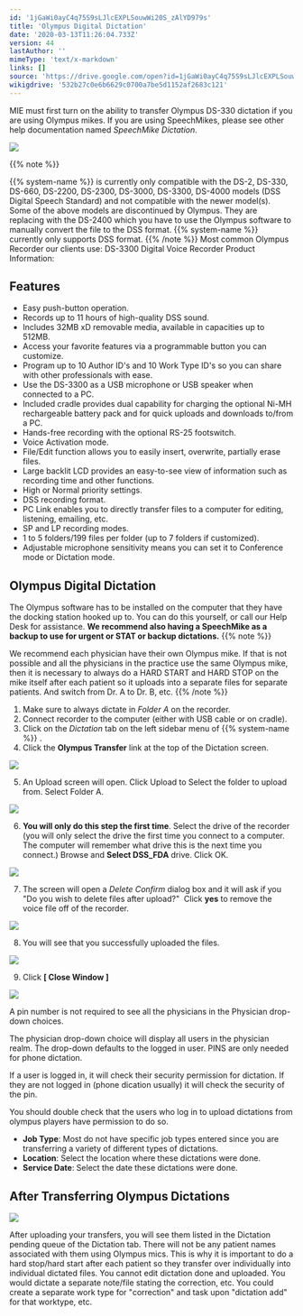 ```yaml
---
id: '1jGaWi0ayC4q75S9sLJlcEXPLSouwWi20S_zAlYD979s'
title: 'Olympus Digital Dictation'
date: '2020-03-13T11:26:04.733Z'
version: 44
lastAuthor: ''
mimeType: 'text/x-markdown'
links: []
source: 'https://drive.google.com/open?id=1jGaWi0ayC4q75S9sLJlcEXPLSouwWi20S_zAlYD979s'
wikigdrive: '532b27c0e6b6629c0700a7be5d1152af2683c121'
---
```

MIE must first turn on the ability to transfer Olympus DS-330 dictation if you are using Olympus mikes. If you are using SpeechMikes, please see other help documentation named *SpeechMike Dictation*.

![](../olympus-digital-dictation.assets/c0b7f69adc7e6743d4e95990b62963c3.png)

{{% note %}}

{{% system-name %}} is currently only compatible with the DS-2, DS-330, DS-660, DS-2200, DS-2300, DS-3000, DS-3300, DS-4000 models (DSS Digital Speech Standard) and not compatible with the newer model(s).  Some of the above models are discontinued by Olympus. They are replacing with the DS-2400 which you have to use the Olympus software to manually convert the file to the DSS format. {{% system-name %}} currently only supports DSS format.
{{% /note %}}
Most common Olympus Recorder our clients use:
DS-3300 Digital Voice Recorder Product Information:

## Features

* Easy push-button operation.
* Records up to 11 hours of high-quality DSS sound.
* Includes 32MB xD removable media, available in capacities up to 512MB.
* Access your favorite features via a programmable button you can customize.
* Program up to 10 Author ID's and 10 Work Type ID's so you can share with other professionals with ease.
* Use the DS-3300 as a USB microphone or USB speaker when connected to a PC.
* Included cradle provides dual capability for charging the optional Ni-MH rechargeable battery pack and for quick uploads and downloads to/from a PC.
* Hands-free recording with the optional RS-25 footswitch.
* Voice Activation mode.
* File/Edit function allows you to easily insert, overwrite, partially erase files.
* Large backlit LCD provides an easy-to-see view of information such as recording time and other functions.
* High or Normal priority settings.
* DSS recording format.
* PC Link enables you to directly transfer files to a computer for editing, listening, emailing, etc.
* SP and LP recording modes.
* 1 to 5 folders/199 files per folder (up to 7 folders if customized).
* Adjustable microphone sensitivity means you can set it to Conference mode or Dictation mode.

## Olympus Digital Dictation

The Olympus software has to be installed on the computer that they have the docking station hooked up to. You can do this yourself, or call our Help Desk for assistance.
**We recommend also having a SpeechMike as a backup to use for urgent or STAT or backup dictations.**
{{% note %}}

We recommend each physician have their own Olympus mike. If that is not possible and all the physicians in the practice use the same Olympus mike, then it is necessary to always do a HARD START and HARD STOP on the mike itself after each patient so it uploads into a separate files for separate patients. And switch from Dr. A to Dr. B, etc.
{{% /note %}}

1. Make sure to always dictate in <em>Folder A</em> on the recorder.
2. Connect recorder to the computer (either with USB cable or on cradle).
3. Click on the <em>Dictation</em> tab on the left sidebar menu of {{% system-name %}} .
4. Click the <strong>Olympus Transfer</strong> link at the top of the Dictation screen.


![](../olympus-digital-dictation.assets/5f2e3842b6d9d33eca3ebd6b5e14d715.png)


5. An Upload screen will open. Click Upload to Select the folder to upload from. Select Folder A.


![](../olympus-digital-dictation.assets/73be7c8f0fe494f9266628bfc0c4a939.png)


6. <strong>You will only do this step the first time</strong>. Select the drive of the recorder (you will only select the drive the first time you connect to a computer.  The computer will remember what drive this is the next time you connect.) Browse and <strong>Select DSS_FDA</strong> drive. Click OK.


![](../olympus-digital-dictation.assets/67b7e0c4f73700c31f2be249ded7fd3f.png)


7. The screen will open a <em>Delete Confirm</em> dialog box and it will ask if you "Do you wish to delete files after upload?"  Click <strong>yes</strong> to remove the voice file off of the recorder.


![](../olympus-digital-dictation.assets/87f2c6c4744ee3157dc4eb9c83ca02fa.png)


8. You will see that you successfully uploaded the files.


![](../olympus-digital-dictation.assets/54a208c778bfad128595835365bdd035.png)


9. Click <strong>[ Close Window ]</strong>


![](../olympus-digital-dictation.assets/358d67b3f22aa98bbe5b3699dde99d52.png)



A pin number is not required to see all the physicians in the Physician drop-down choices.

The physician drop-down choice will display all users in the physician realm. The drop-down defaults to the logged in user. PINS are only needed for phone dictation.

If a user is logged in, it will check their security permission for dictation. If they are not logged in (phone dication usually) it will check the security of the pin.

You should double check that the users who log in to upload dictations from olympus players have permission to do so.
* <strong>Job Type</strong>: Most do not have specific job types entered since you are transferring a variety of different types of dictations.
* <strong>Location</strong>: Select the location where these dictations were done.
* <strong>Service Date</strong>: Select the date these dictations were done.

## After Transferring Olympus Dictations


![](../olympus-digital-dictation.assets/12888676aa4fb5e7c295fa663a19bb97.png)

After uploading your transfers, you will see them listed in the Dictation pending queue of the Dictation tab.
There will not be any patient names associated with them using Olympus mics. This is why it is important to do a hard stop/hard start after each patient so they transfer over individually into individual dictated files.
You cannot edit dictation done and uploaded. You would dictate a separate note/file stating the correction, etc. You could create a separate work type for "correction" and task upon "dictation add" for that worktype, etc.
